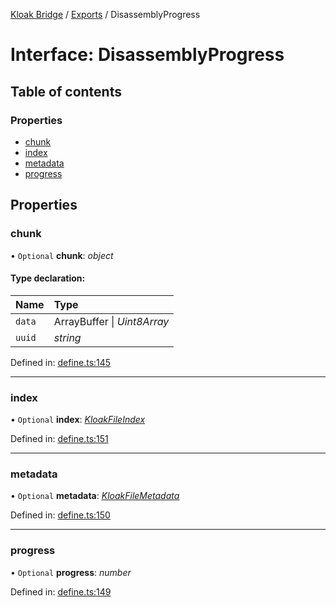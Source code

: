 [Kloak Bridge](../README.md) / [Exports](../modules.md) / DisassemblyProgress

# Interface: DisassemblyProgress

## Table of contents

### Properties

- [chunk](disassemblyprogress.md#chunk)
- [index](disassemblyprogress.md#index)
- [metadata](disassemblyprogress.md#metadata)
- [progress](disassemblyprogress.md#progress)

## Properties

### chunk

• `Optional` **chunk**: *object*

#### Type declaration:

Name | Type |
:------ | :------ |
`data` | ArrayBuffer \| *Uint8Array* |
`uuid` | *string* |

Defined in: [define.ts:145](https://github.com/CoNET-project/kloak-bridge/blob/4d2356a/src/define.ts#L145)

___

### index

• `Optional` **index**: [*KloakFileIndex*](kloakfileindex.md)

Defined in: [define.ts:151](https://github.com/CoNET-project/kloak-bridge/blob/4d2356a/src/define.ts#L151)

___

### metadata

• `Optional` **metadata**: [*KloakFileMetadata*](kloakfilemetadata.md)

Defined in: [define.ts:150](https://github.com/CoNET-project/kloak-bridge/blob/4d2356a/src/define.ts#L150)

___

### progress

• `Optional` **progress**: *number*

Defined in: [define.ts:149](https://github.com/CoNET-project/kloak-bridge/blob/4d2356a/src/define.ts#L149)
